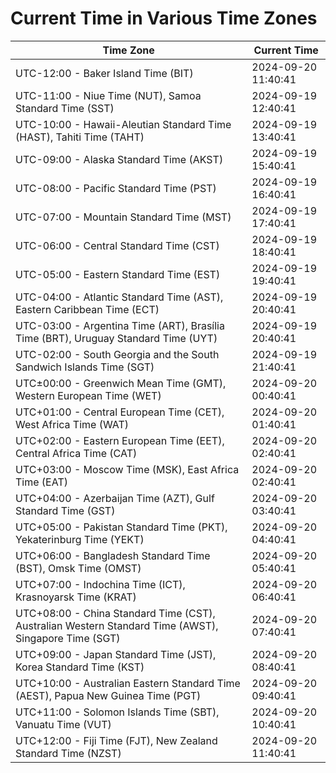 # Current Time in Various Time Zones

| Time Zone | Current Time |
|-----------|--------------|
| UTC-12:00 - Baker Island Time (BIT) | 2024-09-20 11:40:41 |
| UTC-11:00 - Niue Time (NUT), Samoa Standard Time (SST) | 2024-09-19 12:40:41 |
| UTC-10:00 - Hawaii-Aleutian Standard Time (HAST), Tahiti Time (TAHT) | 2024-09-19 13:40:41 |
| UTC-09:00 - Alaska Standard Time (AKST) | 2024-09-19 15:40:41 |
| UTC-08:00 - Pacific Standard Time (PST) | 2024-09-19 16:40:41 |
| UTC-07:00 - Mountain Standard Time (MST) | 2024-09-19 17:40:41 |
| UTC-06:00 - Central Standard Time (CST) | 2024-09-19 18:40:41 |
| UTC-05:00 - Eastern Standard Time (EST) | 2024-09-19 19:40:41 |
| UTC-04:00 - Atlantic Standard Time (AST), Eastern Caribbean Time (ECT) | 2024-09-19 20:40:41 |
| UTC-03:00 - Argentina Time (ART), Brasília Time (BRT), Uruguay Standard Time (UYT) | 2024-09-19 20:40:41 |
| UTC-02:00 - South Georgia and the South Sandwich Islands Time (SGT) | 2024-09-19 21:40:41 |
| UTC±00:00 - Greenwich Mean Time (GMT), Western European Time (WET) | 2024-09-20 00:40:41 |
| UTC+01:00 - Central European Time (CET), West Africa Time (WAT) | 2024-09-20 01:40:41 |
| UTC+02:00 - Eastern European Time (EET), Central Africa Time (CAT) | 2024-09-20 02:40:41 |
| UTC+03:00 - Moscow Time (MSK), East Africa Time (EAT) | 2024-09-20 02:40:41 |
| UTC+04:00 - Azerbaijan Time (AZT), Gulf Standard Time (GST) | 2024-09-20 03:40:41 |
| UTC+05:00 - Pakistan Standard Time (PKT), Yekaterinburg Time (YEKT) | 2024-09-20 04:40:41 |
| UTC+06:00 - Bangladesh Standard Time (BST), Omsk Time (OMST) | 2024-09-20 05:40:41 |
| UTC+07:00 - Indochina Time (ICT), Krasnoyarsk Time (KRAT) | 2024-09-20 06:40:41 |
| UTC+08:00 - China Standard Time (CST), Australian Western Standard Time (AWST), Singapore Time (SGT) | 2024-09-20 07:40:41 |
| UTC+09:00 - Japan Standard Time (JST), Korea Standard Time (KST) | 2024-09-20 08:40:41 |
| UTC+10:00 - Australian Eastern Standard Time (AEST), Papua New Guinea Time (PGT) | 2024-09-20 09:40:41 |
| UTC+11:00 - Solomon Islands Time (SBT), Vanuatu Time (VUT) | 2024-09-20 10:40:41 |
| UTC+12:00 - Fiji Time (FJT), New Zealand Standard Time (NZST) | 2024-09-20 11:40:41 |
